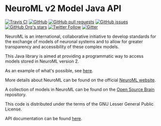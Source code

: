 NeuroML v2 Model Java API
=========================

[![Travis CI](https://travis-ci.com/NeuroML/org.neuroml.model.svg?branch=master)](https://travis-ci.com/NeuroML/org.neuroml.model)
[![GitHub](https://img.shields.io/github/license/NeuroML/org.neuroml.model)](https://github.com/NeuroML/org.neuroml.model/blob/master/LICENSE.lesser)
[![GitHub pull requests](https://img.shields.io/github/issues-pr/NeuroML/org.neuroml.model)](https://github.com/NeuroML/org.neuroml.model/pulls)
[![GitHub issues](https://img.shields.io/github/issues/NeuroML/org.neuroml.model)](https://github.com/NeuroML/org.neuroml.model/issues)
[![GitHub Org's stars](https://img.shields.io/github/stars/NeuroML?style=social)](https://github.com/NeuroML)
[![Twitter Follow](https://img.shields.io/twitter/follow/NeuroML?style=social)](https://twitter.com/NeuroML)
[![Gitter](https://badges.gitter.im/NeuroML/community.svg)](https://gitter.im/NeuroML/community?utm_source=badge&utm_medium=badge&utm_campaign=pr-badge)


NeuroML is an international, collaborative initiative to develop standards for the exchange of models of neuronal 
systems and to allow for greater transparency and accessibility of these complex models.

This Java library is  aimed at providing a programmatic way to access models stored in NeuroML version 2.

As an example of what's possible, see [here](https://github.com/NeuroML/org.neuroml.model/blob/master/src/test/java/org/neuroml/model/test/NeuroML2Test.java).

More details about NeuroML can be found on the official [NeuroML website](http://www.neuroml.org).

A collection of models in NeuroML can be found on the [Open Source Brain](http://www.opensourcebrain.org) repository.

This code is distributed under the terms of the GNU Lesser General Public License.

API documentation can be found [here](http://neuroml.github.io/org.neuroml.model/index.html).

